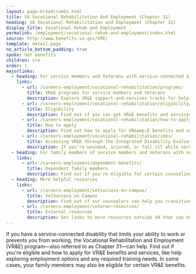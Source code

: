 ```yaml
---
layout: page-breadcrumbs.html
title: VA Vocational Rehabilitation And Employment (Chapter 31)
heading: VA Vocational Rehabilitation and Employment (Chapter 31)
display_title: Vocational Rehab and Employment
permalink: /employment/vocational-rehab-and-employment/index.html
source: http://www.benefits.va.gov/VRE/
template: detail-page
no_article_bottom_padding: true
spoke: Get benefits
children: vre
order: 1
majorlinks:
  - heading: For service members and Veterans with service-connected disabilities
    links:
      - url: /careers-employment/vocational-rehabilitation/programs/
        title: VR&E programs for service members and Veterans
        description: Explore VR&E support-and-services tracks for help learning new skills, finding a new job, starting a business, getting educational counseling, or returning to your former job.
      - url: /careers-employment/vocational-rehabilitation/eligibility/
        title: Eligibility
        description: Find out if you can get VR&E benefits and services as a service member or Veteran.
      - url: /careers-employment/vocational-rehabilitation/how-to-apply/
        title: How to apply
        description: Find out how to apply for VR&amp;E benefits and services as a service member or Veteran.
      - url: /careers-employment/vocational-rehabilitation/ides/
        title: Accessing VR&E through the Integrated Disability Evaluation System (IDES)
        description: If you're wounded, injured, or fall ill while serving and can't perform your duties, find out how you can access VR&E services as soon as possible through IDES.
  - heading: For family members of service members and Veterans with service-connected disabilities
    links:
      - url: /careers-employment/dependent-benefits/
        title: Dependent family members
        description: Find out if you're eligible for certain counseling services, training, and education benefits.
  - heading: More helpful resources
    links:
      - url: /careers-employment/vetsuccess-on-campus/
        title: VetSuccess on Campus
        description: Find out if our counselors can help you transition from military to college life.
      - url: /careers-employment/veteran-resources/
        title: External resources
        description: Get links to more resources outside VA that can help you in your job search.
---
```


<div class="va-introtext">

If you have a service-connected disability that limits your ability to work or prevents you from working, the Vocational Rehabilitation and Employment (VR&amp;E) program—also referred to as Chapter 31—can help. Find out if you're eligible and how to apply for VR&E benefits and services, like help exploring employment options and any required training needs. In some cases, your family members may also be eligible for certain VR&E benefits.

</div>
